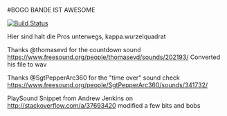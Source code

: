 #BOGO BANDE IST AWESOME

[![Build Status](https://travis-ci.org/ProPra16/programmierpraktikum-abschlussprojekt-die-bogo-bande.svg?branch=master)](https://travis-ci.org/ProPra16/programmierpraktikum-abschlussprojekt-die-bogo-bande)

Hier sind halt die Pros unterwegs, kappa.wurzelquadrat



Thanks @thomasevd for the countdown sound
https://www.freesound.org/people/thomasevd/sounds/202193/
Converted his file to wav

Thanks @SgtPepperArc360 for the "time over" sound check
https://www.freesound.org/people/SgtPepperArc360/sounds/341732/

PlaySound Snippet from Andrew Jenkins on
http://stackoverflow.com/a/37693420
modified a few bits and bobs


